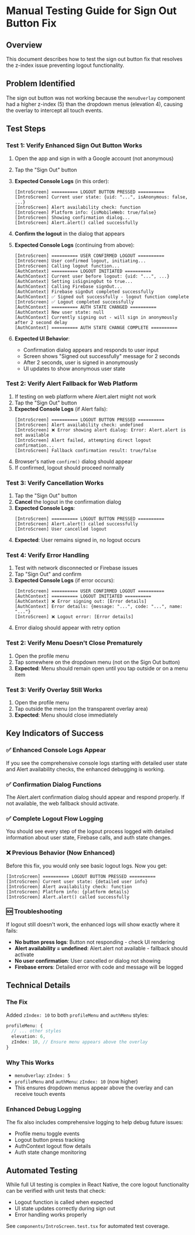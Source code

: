 # Manual Testing Guide for Sign Out Button Fix

## Overview
This document describes how to test the sign out button fix that resolves the z-index issue preventing logout functionality.

## Problem Identified
The sign out button was not working because the `menuOverlay` component had a higher z-index (5) than the dropdown menus (elevation 4), causing the overlay to intercept all touch events.

## Test Steps

### Test 1: Verify Enhanced Sign Out Button Works
1. Open the app and sign in with a Google account (not anonymous)
2. Tap the "Sign Out" button 
3. **Expected Console Logs** (in this order):
   ```
   [IntroScreen] ========== LOGOUT BUTTON PRESSED ==========
   [IntroScreen] Current user state: {uid: "...", isAnonymous: false, ...}
   [IntroScreen] Alert availability check: function
   [IntroScreen] Platform info: {isMobileWeb: true/false}
   [IntroScreen] Showing confirmation dialog...
   [IntroScreen] Alert.alert() called successfully
   ```
4. **Confirm the logout** in the dialog that appears
5. **Expected Console Logs** (continuing from above):
   ```
   [IntroScreen] ========== USER CONFIRMED LOGOUT ==========
   [IntroScreen] User confirmed logout, initiating...
   [IntroScreen] Calling logout function...
   [AuthContext] ========== LOGOUT INITIATED ==========
   [AuthContext] Current user before logout: {uid: "...", ...}
   [AuthContext] Setting isSigningOut to true...
   [AuthContext] Calling Firebase signOut...
   [AuthContext] Firebase signOut completed successfully
   [AuthContext] ✅ Signed out successfully - logout function complete
   [IntroScreen] ✅ Logout completed successfully
   [AuthContext] ========== AUTH STATE CHANGED ==========
   [AuthContext] New user state: null
   [AuthContext] Currently signing out - will sign in anonymously after 2 second delay
   [AuthContext] ========== AUTH STATE CHANGE COMPLETE ==========
   ```

6. **Expected UI Behavior**:
   - Confirmation dialog appears and responds to user input
   - Screen shows "Signed out successfully" message for 2 seconds
   - After 2 seconds, user is signed in anonymously
   - UI updates to show anonymous user state

### Test 2: Verify Alert Fallback for Web Platform
1. If testing on web platform where Alert.alert might not work
2. Tap the "Sign Out" button
3. **Expected Console Logs** (if Alert fails):
   ```
   [IntroScreen] ========== LOGOUT BUTTON PRESSED ==========
   [IntroScreen] Alert availability check: undefined
   [IntroScreen] ❌ Error showing alert dialog: Error: Alert.alert is not available
   [IntroScreen] Alert failed, attempting direct logout confirmation...
   [IntroScreen] Fallback confirmation result: true/false
   ```
4. Browser's native `confirm()` dialog should appear
5. If confirmed, logout should proceed normally

### Test 3: Verify Cancellation Works
1. Tap the "Sign Out" button
2. **Cancel** the logout in the confirmation dialog
3. **Expected Console Logs**:
   ```
   [IntroScreen] ========== LOGOUT BUTTON PRESSED ==========
   [IntroScreen] Alert.alert() called successfully
   [IntroScreen] User cancelled logout
   ```
4. **Expected**: User remains signed in, no logout occurs

### Test 4: Verify Error Handling
1. Test with network disconnected or Firebase issues
2. Tap "Sign Out" and confirm
3. **Expected Console Logs** (if error occurs):
   ```
   [IntroScreen] ========== USER CONFIRMED LOGOUT ==========
   [AuthContext] ========== LOGOUT INITIATED ==========
   [AuthContext] ❌ Error signing out: [Error details]
   [AuthContext] Error details: {message: "...", code: "...", name: "..."}
   [IntroScreen] ❌ Logout error: [Error details]
   ```
4. Error dialog should appear with retry option

### Test 2: Verify Menu Doesn't Close Prematurely
1. Open the profile menu
2. Tap somewhere on the dropdown menu (not on the Sign Out button)
3. **Expected**: Menu should remain open until you tap outside or on a menu item

### Test 3: Verify Overlay Still Works
1. Open the profile menu
2. Tap outside the menu (on the transparent overlay area)
3. **Expected**: Menu should close immediately

## Key Indicators of Success

### ✅ Enhanced Console Logs Appear
If you see the comprehensive console logs starting with detailed user state and Alert availability checks, the enhanced debugging is working.

### ✅ Confirmation Dialog Functions
The Alert.alert confirmation dialog should appear and respond properly. If not available, the web fallback should activate.

### ✅ Complete Logout Flow Logging
You should see every step of the logout process logged with detailed information about user state, Firebase calls, and auth state changes.

### ❌ Previous Behavior (Now Enhanced)
Before this fix, you would only see basic logout logs. Now you get:
```
[IntroScreen] ========== LOGOUT BUTTON PRESSED ==========
[IntroScreen] Current user state: {detailed user info}
[IntroScreen] Alert availability check: function
[IntroScreen] Platform info: {platform details}
[IntroScreen] Alert.alert() called successfully
```

### 🆘 Troubleshooting
If logout still doesn't work, the enhanced logs will show exactly where it fails:
- **No button press logs**: Button not responding - check UI rendering
- **Alert availability = undefined**: Alert.alert not available - fallback should activate
- **No user confirmation**: User cancelled or dialog not showing
- **Firebase errors**: Detailed error with code and message will be logged

## Technical Details

### The Fix
Added `zIndex: 10` to both `profileMenu` and `authMenu` styles:

```typescript
profileMenu: {
  // ... other styles
  elevation: 6,
  zIndex: 10, // Ensure menu appears above the overlay
}
```

### Why This Works
- `menuOverlay`: `zIndex: 5`
- `profileMenu` and `authMenu`: `zIndex: 10` (now higher)
- This ensures dropdown menus appear above the overlay and can receive touch events

### Enhanced Debug Logging
The fix also includes comprehensive logging to help debug future issues:
- Profile menu toggle events
- Logout button press tracking
- AuthContext logout flow details
- Auth state change monitoring

## Automated Testing

While full UI testing is complex in React Native, the core logout functionality can be verified with unit tests that check:
- Logout function is called when expected
- UI state updates correctly during sign out
- Error handling works properly

See `components/IntroScreen.test.tsx` for automated test coverage.